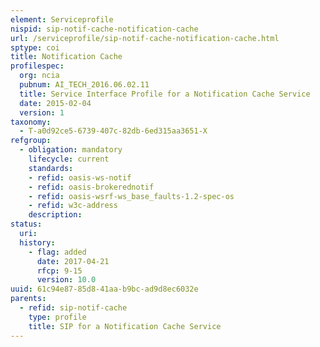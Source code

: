 ```yaml
---
element: Serviceprofile
nispid: sip-notif-cache-notification-cache
url: /serviceprofile/sip-notif-cache-notification-cache.html
sptype: coi
title: Notification Cache
profilespec:
  org: ncia
  pubnum: AI_TECH_2016.06.02.11
  title: Service Interface Profile for a Notification Cache Service
  date: 2015-02-04
  version: 1
taxonomy:
  - T-a0d92ce5-6739-407c-82db-6ed315aa3651-X
refgroup:
  - obligation: mandatory
    lifecycle: current
    standards: 
    - refid: oasis-ws-notif
    - refid: oasis-brokerednotif
    - refid: oasis-wsrf-ws_base_faults-1.2-spec-os
    - refid: w3c-address
    description: 
status:
  uri: 
  history: 
    - flag: added
      date: 2017-04-21
      rfcp: 9-15
      version: 10.0
uuid: 61c94e87-85d8-41aa-b9bc-ad9d8ec6032e
parents:
  - refid: sip-notif-cache
    type: profile
    title: SIP for a Notification Cache Service
---
```

